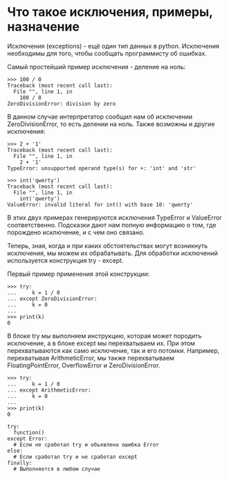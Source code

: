 # Что такое исключения, примеры, назначение

Исключения (exceptions) - ещё один тип данных в python. Исключения необходимы для того, чтобы сообщать программисту об ошибках.

Самый простейший пример исключения - деление на ноль:

```
>>> 100 / 0
Traceback (most recent call last):
  File "", line 1, in
    100 / 0
ZeroDivisionError: division by zero
```
В данном случае интерпретатор сообщил нам об исключении ZeroDivisionError, то есть делении на ноль. Также возможны и другие исключения:
```
>>> 2 + '1'
Traceback (most recent call last):
  File "", line 1, in
    2 + '1'
TypeError: unsupported operand type(s) for +: 'int' and 'str'

>>> int('qwerty')
Traceback (most recent call last):
  File "", line 1, in
    int('qwerty')
ValueError: invalid literal for int() with base 10: 'qwerty'
```
В этих двух примерах генерируются исключения TypeError и ValueError соответственно. Подсказки дают нам полную информацию о том, где порождено исключение, и с чем оно связано.

Теперь, зная, когда и при каких обстоятельствах могут возникнуть исключения, мы можем их обрабатывать. Для обработки исключений используется конструкция try - except.

Первый пример применения этой конструкции:
```
>>> try:
...     k = 1 / 0
... except ZeroDivisionError:
...     k = 0
...
>>> print(k)
0
```
В блоке try мы выполняем инструкцию, которая может породить исключение, а в блоке except мы перехватываем их. При этом перехватываются как само исключение, так и его потомки. Например, перехватывая ArithmeticError, мы также перехватываем FloatingPointError, OverflowError и ZeroDivisionError.

```
>>> try:
...     k = 1 / 0
... except ArithmeticError:
...     k = 0
...
>>> print(k)
0
```

```
try: 
  function()
except Error:
  # Если не сработал try и объявлена ошибка Error
else:
  # Если сработал try и не сработал except
finally:
  # Выполняется в любом случае
```